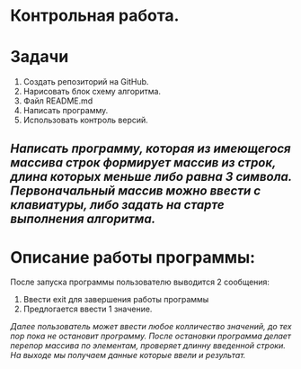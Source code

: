 # **Контрольная работа.**

# Задачи 
  1. Создать репозиторий на GitHub.
  2. Нарисовать блок схему алгоритма.
  3. Файл README.md
  4. Написать программу.
  5. Использовать контроль версий.

## *Написать программу, которая из имеющегося массива строк формирует массив из строк, длина которых меньше либо равна 3 символа. Первоначальный массив можно ввести с клавиатуры, либо задать на старте выполнения алгоритма.*

# Описание работы программы:

После запуска программы пользователю выводится 2 сообщения: 
1. Ввести exit для завершения работы программы
2. Предлогается ввести 1 значение.

*Далее пользователь может ввести любое колличество значений, до тех пор пока не остановит программу. После остановки программа делает перепор массива по элементам, проверяет длинну введенной строки.
На выходе мы получаем данные которые ввели и результат.*
